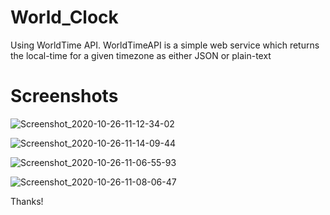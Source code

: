 # World_Clock

Using WorldTime API.
WorldTimeAPI is a simple web service which returns the local-time for a given timezone as either JSON or plain-text

# Screenshots

![Screenshot_2020-10-26-11-12-34-02](https://user-images.githubusercontent.com/59717384/97137250-60c8d200-1723-11eb-83c4-5fac331c6c6d.png)



![Screenshot_2020-10-26-11-14-09-44](https://user-images.githubusercontent.com/59717384/97137268-70481b00-1723-11eb-80a5-3c29d0d17497.png)



![Screenshot_2020-10-26-11-06-55-93](https://user-images.githubusercontent.com/59717384/97137304-82c25480-1723-11eb-9c92-3a36f091ef06.png)




![Screenshot_2020-10-26-11-08-06-47](https://user-images.githubusercontent.com/59717384/97137345-95d52480-1723-11eb-9834-5508e9e98566.png)



Thanks!


